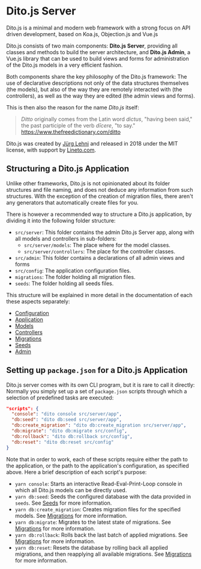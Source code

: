 # Dito.js Server

Dito.js is a minimal and modern web framework with a strong focus on API driven
development, based on Koa.js, Objection.js and Vue.js

Dito.js consists of two main components: **Dito.js Server**, providing all
classes and methods to build the server architecture, and **Dito.js Admin**, a
Vue.js library that can be used to build views and forms for administration of
the Dito.js models in a very efficient fashion.

Both components share the key philosophy of the Dito.js framework: The use of
declarative descriptions not only of the data structures themselves (the
models), but also of the way they are remotely interacted with (the
controllers), as well as the way they are edited (the admin views and forms).

This is then also the reason for the name *Dito.js* itself:

> *Ditto* originally comes from the Latin word *dictus*, "having been said," the
> past participle of the verb *dīcere*, "to say."
> https://www.thefreedictionary.com/ditto

Dito.js was created  by [Jürg Lehni](http://juerglehni.com) and released in 2018
under the MIT license, with support by [Lineto.com](https://lineto.com/).

## Structuring a Dito.js Application

Unlike other frameworks, Dito.js is not opinionated about its folder structures
and file naming, and does not deduce any information from such structures. With
the exception of the creation of migration files, there aren't any generators
that automatically create files for you.

There is however a recommended way to structure a Dito.js application, by
dividing it into the following folder structure:

- `src/server`: This folder contains the admin Dito.js Server app, along with all
  models and controllers in sub-folders:
    - `src/server/models`: The place where for the model classes.
    - `src/server/controllers`: The place for the controller classes.
- `src/admin`: This folder contains a declarations of all admin views and forms
- `src/config`: The application configuration files.
- `migrations`: The folder holding all migration files.
- `seeds`: The folder holding all seeds files.

This structure will be explained in more detail in the documentation of each
these aspects separately:

- [Configuration](docs/configuration.md)
- [Application](docs/application.md)
- [Models](docs/models.md)
- [Controllers](docs/controllers.md)
- [Migrations](docs/migrations.md)
- [Seeds](docs/seeds.md)
- [Admin](docs/admin.md)

## Setting up `package.json` for a Dito.js Application

Dito.js server comes with its own CLI program, but it is rare to call it
directly: Normally you simply set up a set of `package.json` scripts through
which a selection of predefined tasks are executed:

```json
"scripts": {
  "console": "dito console src/server/app",
  "db:seed": "dito db:seed src/server/app",
  "db:create_migration": "dito db:create_migration src/server/app",
  "db:migrate": "dito db:migrate src/config",
  "db:rollback": "dito db:rollback src/config",
  "db:reset": "dito db:reset src/config"
}
```

Note that in order to work, each of these scripts require either the path to the
application, or the path to the application's configuration, as specified above.
Here a brief description of each script's purpose:

- `yarn console`: Starts an interactive Read-Eval-Print-Loop console in which
  all Dito.js models can be directly used.
- `yarn db:seed`: Seeds the configured database with the data provided in
  `seeds`. See [Seeds](docs/seeds.md) for more information.
- `yarn db:create_migration`: Creates migration files for the specified models.
   See [Migrations](docs/migrations.md) for more information.
- `yarn db:migrate`: Migrates to the latest state of migrations.
   See [Migrations](docs/migrations.md) for more information.
- `yarn db:rollback`: Rolls back the last batch of applied migrations.
   See [Migrations](docs/migrations.md) for more information.
- `yarn db:reset`: Resets the database by rolling back all applied migrations,
   and then reapplying all available migrations.
   See [Migrations](docs/migrations.md) for more information.
